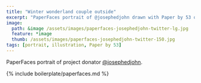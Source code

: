 ```yaml
---
title: "Winter wonderland couple outside"
excerpt: "PaperFaces portrait of @josephedjohn drawn with Paper by 53 on an iPad."
image: 
  path: &image /assets/images/paperfaces-josephedjohn-twitter-lg.jpg 
  feature: *image
  thumb: /assets/images/paperfaces-josephedjohn-twitter-150.jpg
tags: [portrait, illustration, Paper by 53]
---
```


PaperFaces portrait of project donator [@josephedjohn](http://twitter.com/josephedjohn).

{% include boilerplate/paperfaces.md %}